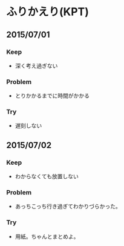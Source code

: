 # ふりかえり(KPT)

## 2015/07/01

### Keep

- 深く考え過ぎない

### Problem

- とりかかるまでに時間がかかる

### Try

- 遅刻しない


## 2015/07/02

### Keep

- わからなくても放置しない

### Problem

- あっちこっち行き過ぎてわかりづらかった。

### Try

- 用紙。ちゃんとまとめよ。

